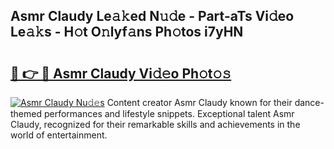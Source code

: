 ## Asmr Claudy Le𝚊𝚔ed N𝚞𝚍e - Part-aTs Vi𝚍eo Le𝚊𝚔s - H𝚘t O𝚗lyf𝚊ns Ph𝚘tos i7yHN

# <h2><a href="http://hfcm6u.feru.top/?c=Asmr+Claudy">🔗 👉 🔴 Asmr Claudy Vi𝚍𝚎o Ph𝚘t𝚘𝚜</a></h2>

[![Asmr Claudy Nu𝚍𝚎s](https://i.imgur.com/0TWrTi3.gif)](http://hfcm6u.feru.top/?c=Asmr+Claudy)
Content creator Asmr Claudy known for their dance-themed performances and lifestyle snippets. Exceptional talent Asmr Claudy, recognized for their remarkable skills and achievements in the world of entertainment. 
